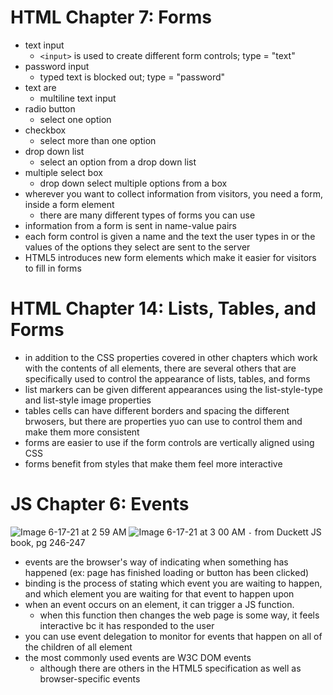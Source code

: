 # HTML Chapter 7: Forms
- text input
  - `<input>` is used to create different form controls; type = "text"
- password input
  - typed text is blocked out; type = "password"
- text are
  - multiline text input
- radio button
  - select one option
- checkbox
  - select more than one option
- drop down list
  - select an option from a drop down list
- multiple select box
  - drop down select multiple options from a box
- wherever you want to collect information from visitors, you need a form, inside a form element
  - there are many different types of forms you can use
- information from a form is sent in name-value pairs
- each form control is given a name and the text the user types in or the values of the options they select are sent to the server
- HTML5 introduces new form elements which make it easier for visitors to fill in forms

# HTML Chapter 14: Lists, Tables, and Forms
- in addition to the CSS properties covered in other chapters which work with the contents of all elements, there are several others that are specifically used to control the appearance of lists, tables, and forms
- list markers can be given different appearances using the list-style-type and list-style image properties
- tables cells can have different borders and spacing the different brwosers, but there are properties yuo can use to control them and make them more consistent
- forms are easier to use if the form controls are vertically aligned using CSS
- forms benefit from styles that make them feel more interactive

# JS Chapter 6: Events
![Image 6-17-21 at 2 59 AM](https://user-images.githubusercontent.com/53208269/122375305-f4038180-cf17-11eb-82db-f5e63abdbdcb.jpg)
![Image 6-17-21 at 3 00 AM](https://user-images.githubusercontent.com/53208269/122375536-27dea700-cf18-11eb-8305-7fdc46337621.jpg)
`-` from Duckett JS book, pg 246-247
- events are the browser's way of indicating when something has happened (ex: page has finished loading or button has been clicked)
- binding is the process of stating which event you are waiting to happen, and which element you are waiting for that event to happen upon
- when an event occurs on an element, it can trigger a JS function.
  - when this function then changes the web page is some way, it feels interactive bc it has responded to the user
- you can use event delegation to monitor for events that happen on all of the children of all element
- the most commonly used events are W3C DOM events 
  - although there are others in the HTML5 specification as well as browser-specific events
